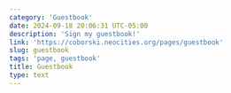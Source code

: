 ```yaml
---
category: 'Guestbook'
date: 2024-09-18 20:06:31 UTC-05:00
description: 'Sign my guestbook!'
link: 'https://coborski.neocities.org/pages/guestbook'
slug: guestbook
tags: 'page, guestbook'
title: Guestbook
type: text
---
```


<!-- Bravenet Embedded Service Code -->
<script src="https://apps.bravenet.com/go.js?service=guestbook;id=1;usernum=1324727795" type="text/javascript" charset="utf-8"></script>
